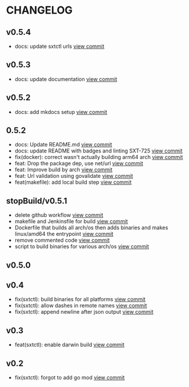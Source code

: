 # CHANGELOG

## v0.5.4

* docs: update sxtctl urls [view commit](https://github.com/catenasys/sxtctl/commit/7623db648255f3d99b579ca10c50c6c0ee465947)

## v0.5.3

* docs: update documentation [view commit](https://github.com/catenasys/sxtctl/commit/a5b273127778ab75e9f5bc70fabc6238f655a77d)

## v0.5.2

* docs: add mkdocs setup [view commit](https://github.com/catenasys/sxtctl/commit/c0769e8b1670e041541239609946deb9a88be854)

## 0.5.2

* docs: Update README.md [view commit](https://github.com/catenasys/sxtctl/commit/c90da5f2d05b553773ab350a5e601f602727cd13)
* docs: update README with badges and linting SXT-725 [view commit](https://github.com/catenasys/sxtctl/commit/cb6d2467ec5fa1484ae321dd69428d32c76222ca)
* fix(docker): correct wasn't actually building arm64 arch [view commit](https://github.com/catenasys/sxtctl/commit/38ddc55dedd1dd817b1d80c5c5076d144fbac55a)
* feat: Drop the package dep, use net/url [view commit](https://github.com/catenasys/sxtctl/commit/f3a25d72ca2150e743455db64f35a7027661202c)
* feat: Improve build by arch [view commit](https://github.com/catenasys/sxtctl/commit/cdc8e40ed9ab029b72a2029b2cbc96b00971cc75)
* feat: Url validation using govalidate [view commit](https://github.com/catenasys/sxtctl/commit/be149ec69a27713da60ac8914b8e5b6b2b1cc4c0)
* feat(makefile): add local build step [view commit](https://github.com/catenasys/sxtctl/commit/7848b9cb9b6798ef764854ea2902cb2cf8f6502f)

## stopBuild/v0.5.1

* delete github workflow [view commit](https://github.com/catenasys/sxtctl/commit/6d9683eabc21f3e05a43bd78c8a47a13c4d205a2)
* makefile and Jenkinsfile for build [view commit](https://github.com/catenasys/sxtctl/commit/8926131f3809b5bcc99f2db17e57bde6f2926f01)
* Dockerfile that builds all arch/os then adds binaries and makes linux/amd64 the entrypoint [view commit](https://github.com/catenasys/sxtctl/commit/c3e93622c9809580b64b57e220e0c69b962cd159)
* remove commented code [view commit](https://github.com/catenasys/sxtctl/commit/06a89109ed8bbfa0841d66592c64b4cdddac695c)
* script to build binaries for various arch/os [view commit](https://github.com/catenasys/sxtctl/commit/662cdb0db3d9aee2798d32790108604877dec79f)

## v0.5.0


## v0.4

* fix(sxtctl): build binaries for all platforms [view commit](https://github.com/catenasys/sxtctl/commit/fb62df16896c569c0bd6b7333bb78c04024af2f3)
* fix(sxtctl): allow dashes in remote names [view commit](https://github.com/catenasys/sxtctl/commit/e6447c6f72a01aaf5f2b045625cf5af806e74516)
* fix(sxtctl): append newline after json output [view commit](https://github.com/catenasys/sxtctl/commit/263fa73250b70b7f6075efe723cbed9a998f8158)

## v0.3

* feat(sxtctl): enable darwin build [view commit](https://github.com/catenasys/sxtctl/commit/683e2eb25b490469d498947c87fb6a4a99e26595)

## v0.2

* fix(sxtctl): forgot to add go mod [view commit](https://github.com/catenasys/sxtctl/commit/cb88fc60695e41f9b673ba5138671e8018e2bd53)

